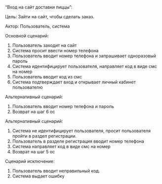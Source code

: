﻿“Вход на сайт доставки пиццы”:

Цель: Зайти на сайт, чтобы сделать заказ.

Актор: Пользователь, система

Основной сценарий:

1. Пользователь заходит на сайт
1. Система просит ввести номер телефона
1. Пользователь вводит номер телефона и запрашивает одноразовый пароль
1. Система идентифицирует пользователя, направляет код в виде смс на номер
1. Пользователь вводит код из смс
1. Система подтверждает вход и открывает личный кабинет пользователю

Альтернативный сценарий:

1. Пользователь вводит номер телефона и пароль
1. Возврат на шаг 6 ос

Альтернативный сценарий:

1. Система не идентифицирует пользователя, просит пользователя пройти в раздел регистрации.
1. Пользователь в разделе регистрация вводит номер телефона
1. Система направляет код в виде смс на номер
1. Возврат на шаг 5 ос

Сценарий исключение:

1. Пользователь вводит неправильный код.
1. Система выдает ошибку

